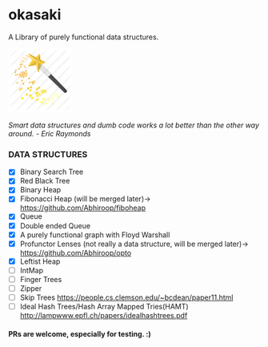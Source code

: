 # okasaki

A Library of purely functional data structures.

![alt text](https://raw.githubusercontent.com/Abhiroop/okasaki/master/okasaki.png "Okasaki")

*Smart data structures and dumb code works a lot better than the other way around. - Eric Raymonds*


### DATA STRUCTURES

- [x] Binary Search Tree
- [x] Red Black Tree
- [x] Binary Heap
- [x] Fibonacci Heap (will be merged later)-> https://github.com/Abhiroop/fiboheap
- [x] Queue
- [x] Double ended Queue
- [x] A purely functional graph with Floyd Warshall
- [x] Profunctor Lenses (not really a data structure, will be merged later)-> https://github.com/Abhiroop/opto
- [x] Leftist Heap
- [ ] IntMap
- [ ] Finger Trees
- [ ] Zipper
- [ ] Skip Trees https://people.cs.clemson.edu/~bcdean/paper11.html
- [ ] Ideal Hash Trees/Hash Array Mapped Tries(HAMT) http://lampwww.epfl.ch/papers/idealhashtrees.pdf

#### PRs are welcome, especially for testing. :)
